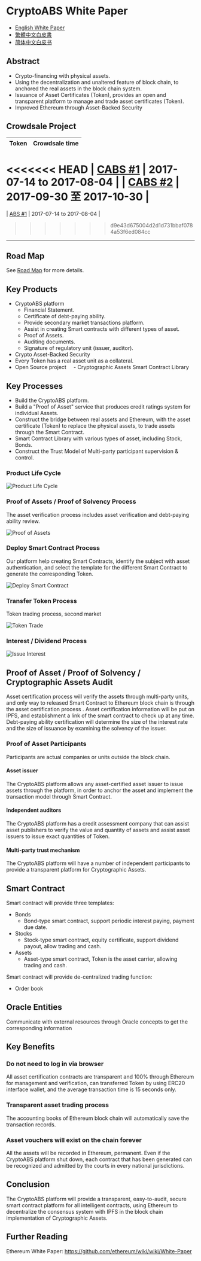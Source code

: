 # CryptoABS White Paper

- [English White Paper](./README.md) 
- [繁體中文白皮書](./README_zh.md)
- [简体中文白皮书](./README_cn.md)

## Abstract

- Crypto-financing with physical assets.
- Using the decentralization and unaltered feature of block chain, to anchored the real assets in the block chain system.
- Issuance of Asset Certificates (Token), provides an open and transparent platform to manage and trade asset certificates (Token).
- Improved Ethereum through Asset-Backed Security

## Crowdsale Project

| Token | Crowdsale time |
|:------|:--------------:|
<<<<<<< HEAD
| [CABS #1](./tokens/CABS/CABS_TOKEN_en.md) | 2017-07-14 to 2017-08-04 |
| [CABS #2](./tokens/CABS_ZZ/CABS_TOKEN_ZZ_en.md) | 2017-09-30 至 2017-10-30 |
=======
| [ABS #1](./tokens/ABS/ABS_TOKEN_en.md) | 2017-07-14 to 2017-08-04 |
>>>>>>> d9e43d675004d2d1d731bbaf0784a53f6ed084cc

----

## Road Map

See [Road Map](./ROAD_MAP.md) for more details.

## Key Products

- CryptoABS platform
    - Financial Statement.
    - Certificate of debt-paying ability.
    - Provide secondary market transactions platform.
    - Assist in creating Smart contracts with different types of asset.
    - Proof of Assets.
    - Auditing documents.
    - Signature of regulatory unit (issuer, auditor).
- Crypto Asset-Backed Security
- Every Token has a real asset unit as a collateral.
- Open Source project
    - Cryptographic Assets Smart Contract Library


## Key Processes

- Build the CryptoABS platform.
- Build a "Proof of Asset" service that produces credit ratings system for individual Assets.
- Construct the bridge between real assets and Ethereum, with the asset certificate (Token) to replace the physical assets, to trade assets through the Smart Contract.
- Smart Contract Library with various types of asset, including Stock, Bonds.
- Construct the Trust Model of Multi-party participant supervision & control.

### Product Life Cycle

![Product Life Cycle](./images/en/Product_Life_Cycle.png)

### Proof of Assets / Proof of Solvency Process

The asset verification process includes asset verification and debt-paying ability review.

![Proof of Assets](./images/en/Proof_of_Assets.png)

### Deploy Smart Contract Process

Our platform help creating Smart Contracts, identify the subject with asset authentication, and select the template for the different Smart Contract to generate the corresponding Token.

![Deploy Smart Contract](./images/en/Deploy_Smart_Contract.png)

### Transfer Token Process

Token trading process, second market

![Token Trade](./images/en/Token_Trade.png)

### Interest / Dividend Process

![Issue Interest](./images/en/Issue_Interest_Flow.png)

## Proof of Asset / Proof of Solvency / Cryptographic Assets Audit

Asset certification process will verify the assets through multi-party units, and only way to released Smart Contract to Ethereum block chain is through the asset certification process .
Asset certification information will be put on IPFS, and establishment a link of the smart contract to check up at any time.
Debt-paying ability certification will determine the size of the interest rate and the size of issuance by examining the solvency of the issuer.

### Proof of Asset Participants

Participants are actual companies or units outside the block chain.

#### Asset issuer

The CryptoABS platform allows any asset-certified asset issuer to issue assets through the platform, in order to anchor the asset and implement the transaction model through Smart Contract.

#### Independent auditors

The CryptoABS platform has a credit assessment company that can assist asset publishers to verify the value and quantity of assets and assist asset issuers to issue exact quantities of Token.

#### Multi-party trust mechanism

The CryptoABS platform will have a number of independent participants to provide a transparent platform for Cryptographic Assets.

## Smart Contract

Smart contract will provide three templates:
- Bonds
    - Bond-type smart contract, support periodic interest paying, payment due date.
- Stocks
    - Stock-type smart contract, equity certificate, support dividend payout, allow trading and cash.
- Assets
    - Asset-type smart contract, Token is the asset carrier, allowing trading and cash.

Smart contract will provide de-centralized trading function:
- Order book

## Oracle Entities

Communicate with external resources through Oracle concepts to get the corresponding information

## Key Benefits

### Do not need to log in via browser

All asset certification contracts are transparent and 100% through Ethereum for management and verification, can transferred Token by using ERC20 interface wallet, and the average transaction time is 15 seconds only.

### Transparent asset trading process

The accounting books of Ethereum block chain will automatically save the transaction records.

### Asset vouchers will exist on the chain forever

All the assets will be recorded in Ethereum, permanent.
Even if the CryptoABS platform shut down, each contract that has been generated can be recognized and admitted by the courts in every national jurisdictions.

## Conclusion

The CryptoABS platform will provide a transparent, easy-to-audit, secure smart contract platform for all intelligent contracts, using Ethereum to decentralize the consensus system with IPFS in the block chain implementation of Cryptographic Assets.

## Further Reading
Ethereum White Paper: https://github.com/ethereum/wiki/wiki/White-Paper
